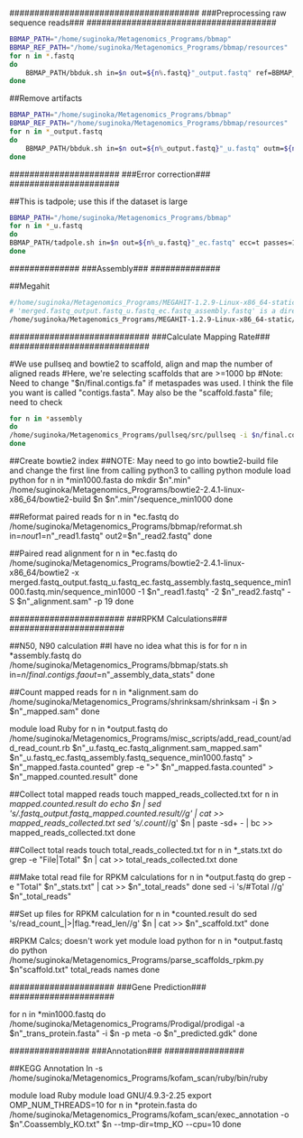 ######################################
###Preprocessing raw sequence reads###
######################################
```bash
BBMAP_PATH="/home/suginoka/Metagenomics_Programs/bbmap"
BBMAP_REF_PATH="/home/suginoka/Metagenomics_Programs/bbmap/resources"
for n in *.fastq
do
	BBMAP_PATH/bbduk.sh in=$n out=${n%.fastq}"_output.fastq" ref=BBMAP_REF_PATH/adapters.fa ktrim=r k=23 mink=11 hdist=1 tpe tbo
done
```
##Remove artifacts
```bash
BBMAP_PATH="/home/suginoka/Metagenomics_Programs/bbmap"
BBMAP_REF_PATH="/home/suginoka/Metagenomics_Programs/bbmap/resources"
for n in *_output.fastq
do
	BBMAP_PATH/bbduk.sh in=$n out=${n%_output.fastq}"_u.fastq" outm=${n%_output.fastq}"_m.fastq" ref=BBMAP_REF_PATH/sequencing_artifacts.fa.gz ref=BBMAP_REF_PATH/phix174_ill.ref.fa.gz k=31 hdist=1 stats=${n%_output.fastq}"_stats.txt"
done
```
######################
###Error correction###
######################

##This is tadpole; use this if the dataset is large
```bash
BBMAP_PATH="/home/suginoka/Metagenomics_Programs/bbmap"
for n in *_u.fastq
do
BBMAP_PATH/tadpole.sh in=$n out=${n%_u.fastq}"_ec.fastq" ecc=t passes=1 prefilter int=t
done
```
##############
###Assembly###
##############

##Megahit
```bash
#/home/suginoka/Metagenomics_Programs/MEGAHIT-1.2.9-Linux-x86_64-static/bin/megahit --12 merged.fastq_output.fastq_u.fastq_ec.fastq -o merged.fastq_output.fastq_u.fastq_ec.fastq_assembly.fastq
# 'merged.fastq_output.fastq_u.fastq_ec.fastq_assembly.fastq' is a directory?
/home/suginoka/Metagenomics_Programs/MEGAHIT-1.2.9-Linux-x86_64-static/bin/megahit --12 merged_ec.fastq -o merged_ec.fastq_assembly

```
############################
###Calculate Mapping Rate###
############################

#We use pullseq and bowtie2 to scaffold, align and map the number of aligned reads
#Here, we're selecting scaffolds that are >=1000 bp 
#Note: Need to change "$n/final.contigs.fa" if metaspades was used. I think the file you want is called "contigs.fasta". May also be the "scaffold.fasta" file; need to check
```bash
for n in *assembly
do
/home/suginoka/Metagenomics_Programs/pullseq/src/pullseq -i $n/final.contigs.fa -m 1000 > $n"_sequence_min1000.fasta"
done 
```
##Create bowtie2 index
##NOTE: May need to go into bowtie2-build file and change the first line from calling python3 to calling python
module load python
for n in *min1000.fasta
do
mkdir $n".min"
/home/suginoka/Metagenomics_Programs/bowtie2-2.4.1-linux-x86_64/bowtie2-build $n $n".min"/sequence_min1000
done

##Reformat paired reads
for n in *ec.fastq
do
/home/suginoka/Metagenomics_Programs/bbmap/reformat.sh in=$n out1=$n"_read1.fastq" out2=$n"_read2.fastq"
done

##Paired read alignment
for n in *ec.fastq
do
/home/suginoka/Metagenomics_Programs/bowtie2-2.4.1-linux-x86_64/bowtie2 -x merged.fastq_output.fastq_u.fastq_ec.fastq_assembly.fastq_sequence_min1000.fastq.min/sequence_min1000 -1 $n"_read1.fastq" -2 $n"_read2.fastq" -S $n"_alignment.sam" -p 19
done

#######################
###RPKM Calculations###
#######################

##N50, N90 calculation
##I have no idea what this is for
for n in *assembly.fastq
do
/home/suginoka/Metagenomics_Programs/bbmap/stats.sh in=$n/final.contigs.fa out=$n"_assembly_data_stats"
done

##Count mapped reads
for n in *alignment.sam
do
/home/suginoka/Metagenomics_Programs/shrinksam/shrinksam -i $n > $n"_mapped.sam"
done

module load Ruby
for n in *output.fastq
do
/home/suginoka/Metagenomics_Programs/misc_scripts/add_read_count/add_read_count.rb $n"_u.fastq_ec.fastq_alignment.sam_mapped.sam" $n"_u.fastq_ec.fastq_assembly.fastq_sequence_min1000.fastq" > $n"_mapped.fasta.counted"
grep -e ">" $n"_mapped.fasta.counted" > $n"_mapped.counted.result"
done

##Collect total mapped reads
touch mapped_reads_collected.txt
for n in *mapped.counted.result
do
echo $n | sed 's/.fastq_output.fastq_mapped.counted.result//g' | cat >> mapped_reads_collected.txt
sed 's/.*_count_//g' $n | paste -sd+ - | bc >> mapped_reads_collected.txt
done

##Collect total reads
touch total_reads_collected.txt
for n in *_stats.txt
do
grep -e "File\|Total" $n | cat >> total_reads_collected.txt
done

##Make total read file for RPKM calculations
for n in *output.fastq
do
grep -e "Total" $n"_stats.txt" | cat >> $n"_total_reads"
done
sed -i 's/\#Total	//g' $n"_total_reads"

##Set up files for RPKM calculation
for n in *counted.result
do
sed 's/read_count_\|>\|flag.*read_len//g' $n | cat >> $n"_scaffold.txt"
done


#RPKM Calcs; doesn't work yet
module load python
for n in *output.fastq
do
python /home/suginoka/Metagenomics_Programs/parse_scaffolds_rpkm.py $n"scaffold.txt" total_reads names
done


#####################
###Gene Prediction###
#####################

for n in *min1000.fastq
do
/home/suginoka/Metagenomics_Programs/Prodigal/prodigal -a $n"_trans_protein.fasta" -i $n -p meta -o $n"_predicted.gdk"
done

################
###Annotation###
################

##KEGG Annotation
ln -s /home/suginoka/Metagenomics_Programs/kofam_scan/ruby/bin/ruby

module load Ruby
module load GNU/4.9.3-2.25
export OMP_NUM_THREADS=10
for n in *protein.fasta
do
/home/suginoka/Metagenomics_Programs/kofam_scan/exec_annotation -o $n".Coassembly_KO.txt" $n --tmp-dir=tmp_KO --cpu=10
done
